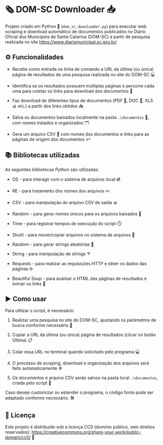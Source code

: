 # 🗞 DOM-SC Downloader 📥

Projeto criado em Python 🐍 (`dom_sc_downloader.py`) para executar web scraping e download automático de documentos publicados no Diário Oficial dos Municípios de Santa Catarina (DOM-SC) a partir de pesquisa realizada no site https://www.diariomunicipal.sc.gov.br/

## ⚙️ Funcionalidades

*   Recebe como entrada na linha de comando a URL da última (ou única) página de resultados de uma pesquisa realizada no site do DOM-SC 💻
    
*   Identifica se os resultados possuem múltiplas páginas e percorre cada uma para coletar os links para download dos documentos 🔗
    
*   Faz download de diferentes tipos de documentos (PDF 📃, DOC 📄, XLS 📊 etc.) a partir dos links obtidos 📥
    
*   Salva os documentos baixados localmente na pasta `.\documentos` 📂, com nomes tratados e organizados 🗂
    
*   Gera um arquivo CSV 📇 com nomes dos documentos e links para as páginas de origem dos documentos ↩️
    

## 📚 Bibliotecas utilizadas

As seguintes bibliotecas Python são utilizadas:

*   OS - para interagir com o sistema de arquivos local 💿
*   RE - para tratamento dos nomes dos arquivos ✏️
*   CSV - para manipulação do arquivo CSV de saída 📊
*   Random - para gerar nomes únicos para os arquivos baixados 🎲
*   Time - para registrar tempos de execução do script ⏱️
*   Shutil - para mover/copiar arquivos no sistema de arquivos 📁
*   Random - para gerar strings aleatórias 🎲
*   String - para manipulação de strings ➰
*   Requests - para realizar as requisições HTTP e obter os dados das páginas 🌐

*   Beautiful Soup - para analisar o HTML das páginas de resultados e extrair os links 🍲
    

## ▶️ Como usar

Para utilizar o script, é necessário:

1.  Realizar uma pesquisa no site do DOM-SC, ajustando os parâmetros de busca conforme necessário 🔎
    
2.  Copiar a URL da última (ou única) página de resultados (clicar no botão Última) 📋
    
3.  Colar essa URL no terminal quando solicitado pelo programa 💻
    
4.  O processo de scraping, download e organização dos arquivos será feito automaticamente ⚙️
    
5.  Os documentos e arquivo CSV serão salvos na pasta local `.\documentos`, criada pelo script 📂
    

Caso deseje customizar ou estender o programa, o código fonte pode ser adaptado conforme necessário. 🛠

## 📄 Licença 

Este projeto é distribuído sob a licença CC0 (domínio público, sem direitos reservados): https://creativecommons.org/share-your-work/public-domain/cc0/ 📜
